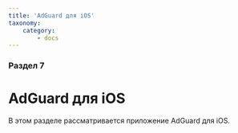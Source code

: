 ```yaml
---
title: 'AdGuard для iOS'
taxonomy:
    category:
        - docs
---
```


### Раздел 7

# AdGuard для iOS

В этом разделе рассматривается приложение AdGuard для iOS.